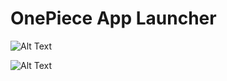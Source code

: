  # OnePiece App Launcher

 ![Alt Text](https://i.ibb.co/410L1H2/Whats-App-Image-2020-05-24-at-12-30-59-PM.jpg)


 ![Alt Text](https://i.ibb.co/WK1MmpQ/Whats-App-Image-2020-05-24-at-12-30-59-PM-1.jpg)



